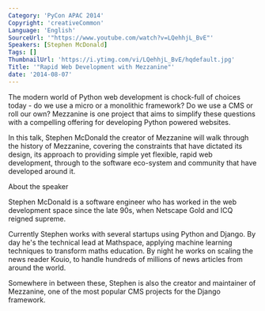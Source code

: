 ```yaml
---
Category: 'PyCon APAC 2014'
Copyright: 'creativeCommon'
Language: 'English'
SourceUrl: '"https://www.youtube.com/watch?v=LQehhjL_BvE"'
Speakers: [Stephen McDonald]
Tags: []
ThumbnailUrl: 'https://i.ytimg.com/vi/LQehhjL_BvE/hqdefault.jpg'
Title: '"Rapid Web Development with Mezzanine"'
date: '2014-08-07'
---
```

The modern world of Python web development is chock-full of choices today - do we use a micro or a monolithic framework? Do we use a CMS or roll our own? Mezzanine is one project that aims to simplify these questions with a compelling offering for developing Python powered websites.

In this talk, Stephen McDonald the creator of Mezzanine will walk through the history of Mezzanine, covering the constraints that have dictated its design, its approach to providing simple yet flexible, rapid web development, through to the software eco-system and community that have developed around it.


About the speaker

Stephen McDonald is a software engineer who has worked in the web development space since the late 90s, when Netscape Gold and ICQ reigned supreme.

Currently Stephen works with several startups using Python and Django. By day he's the technical lead at Mathspace, applying machine learning techniques to transform maths education. By night he works on scaling the news reader Kouio, to handle hundreds of millions of news articles from around the world.

Somewhere in between these, Stephen is also the creator and maintainer of Mezzanine, one of the most popular CMS projects for the Django framework.